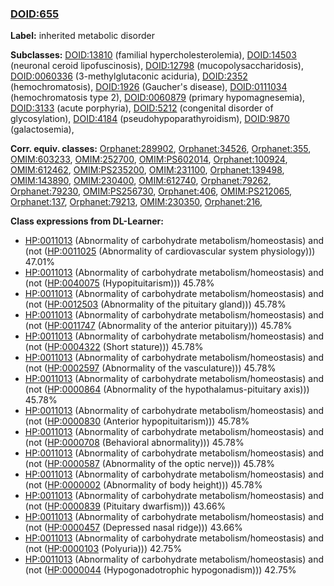 
### [DOID:655](http://purl.obolibrary.org/obo/DOID_655)
**Label:** inherited metabolic disorder

**Subclasses:** [DOID:13810](http://purl.obolibrary.org/obo/DOID_13810) (familial hypercholesterolemia), [DOID:14503](http://purl.obolibrary.org/obo/DOID_14503) (neuronal ceroid lipofuscinosis), [DOID:12798](http://purl.obolibrary.org/obo/DOID_12798) (mucopolysaccharidosis), [DOID:0060336](http://purl.obolibrary.org/obo/DOID_0060336) (3-methylglutaconic aciduria), [DOID:2352](http://purl.obolibrary.org/obo/DOID_2352) (hemochromatosis), [DOID:1926](http://purl.obolibrary.org/obo/DOID_1926) (Gaucher's disease), [DOID:0111034](http://purl.obolibrary.org/obo/DOID_0111034) (hemochromatosis type 2), [DOID:0060879](http://purl.obolibrary.org/obo/DOID_0060879) (primary hypomagnesemia), [DOID:3133](http://purl.obolibrary.org/obo/DOID_3133) (acute porphyria), [DOID:5212](http://purl.obolibrary.org/obo/DOID_5212) (congenital disorder of glycosylation), [DOID:4184](http://purl.obolibrary.org/obo/DOID_4184) (pseudohypoparathyroidism), [DOID:9870](http://purl.obolibrary.org/obo/DOID_9870) (galactosemia), 

**Corr. equiv. classes:** [Orphanet:289902](http://www.orpha.net/ORDO/Orphanet_289902), [Orphanet:34526](http://www.orpha.net/ORDO/Orphanet_34526), [Orphanet:355](http://www.orpha.net/ORDO/Orphanet_355), [OMIM:603233](http://purl.obolibrary.org/obo/OMIM_603233), [OMIM:252700](http://purl.obolibrary.org/obo/OMIM_252700), [OMIM:PS602014](http://purl.obolibrary.org/obo/OMIM_PS602014), [Orphanet:100924](http://www.orpha.net/ORDO/Orphanet_100924), [OMIM:612462](http://purl.obolibrary.org/obo/OMIM_612462), [OMIM:PS235200](http://purl.obolibrary.org/obo/OMIM_PS235200), [OMIM:231100](http://purl.obolibrary.org/obo/OMIM_231100), [Orphanet:139498](http://www.orpha.net/ORDO/Orphanet_139498), [OMIM:143890](http://purl.obolibrary.org/obo/OMIM_143890), [OMIM:230400](http://purl.obolibrary.org/obo/OMIM_230400), [OMIM:612740](http://purl.obolibrary.org/obo/OMIM_612740), [Orphanet:79262](http://www.orpha.net/ORDO/Orphanet_79262), [Orphanet:79230](http://www.orpha.net/ORDO/Orphanet_79230), [OMIM:PS256730](http://purl.obolibrary.org/obo/OMIM_PS256730), [Orphanet:406](http://www.orpha.net/ORDO/Orphanet_406), [OMIM:PS212065](http://purl.obolibrary.org/obo/OMIM_PS212065), [Orphanet:137](http://www.orpha.net/ORDO/Orphanet_137), [Orphanet:79213](http://www.orpha.net/ORDO/Orphanet_79213), [OMIM:230350](http://purl.obolibrary.org/obo/OMIM_230350), [Orphanet:216](http://www.orpha.net/ORDO/Orphanet_216), 

**Class expressions from DL-Learner:**

- [HP:0011013](http://purl.obolibrary.org/obo/HP_0011013) (Abnormality of carbohydrate metabolism/homeostasis) and (not ([HP:0011025](http://purl.obolibrary.org/obo/HP_0011025) (Abnormality of cardiovascular system physiology))) 47.01%
- [HP:0011013](http://purl.obolibrary.org/obo/HP_0011013) (Abnormality of carbohydrate metabolism/homeostasis) and (not ([HP:0040075](http://purl.obolibrary.org/obo/HP_0040075) (Hypopituitarism))) 45.78%
- [HP:0011013](http://purl.obolibrary.org/obo/HP_0011013) (Abnormality of carbohydrate metabolism/homeostasis) and (not ([HP:0012503](http://purl.obolibrary.org/obo/HP_0012503) (Abnormality of the pituitary gland))) 45.78%
- [HP:0011013](http://purl.obolibrary.org/obo/HP_0011013) (Abnormality of carbohydrate metabolism/homeostasis) and (not ([HP:0011747](http://purl.obolibrary.org/obo/HP_0011747) (Abnormality of the anterior pituitary))) 45.78%
- [HP:0011013](http://purl.obolibrary.org/obo/HP_0011013) (Abnormality of carbohydrate metabolism/homeostasis) and (not ([HP:0004322](http://purl.obolibrary.org/obo/HP_0004322) (Short stature))) 45.78%
- [HP:0011013](http://purl.obolibrary.org/obo/HP_0011013) (Abnormality of carbohydrate metabolism/homeostasis) and (not ([HP:0002597](http://purl.obolibrary.org/obo/HP_0002597) (Abnormality of the vasculature))) 45.78%
- [HP:0011013](http://purl.obolibrary.org/obo/HP_0011013) (Abnormality of carbohydrate metabolism/homeostasis) and (not ([HP:0000864](http://purl.obolibrary.org/obo/HP_0000864) (Abnormality of the hypothalamus-pituitary axis))) 45.78%
- [HP:0011013](http://purl.obolibrary.org/obo/HP_0011013) (Abnormality of carbohydrate metabolism/homeostasis) and (not ([HP:0000830](http://purl.obolibrary.org/obo/HP_0000830) (Anterior hypopituitarism))) 45.78%
- [HP:0011013](http://purl.obolibrary.org/obo/HP_0011013) (Abnormality of carbohydrate metabolism/homeostasis) and (not ([HP:0000708](http://purl.obolibrary.org/obo/HP_0000708) (Behavioral abnormality))) 45.78%
- [HP:0011013](http://purl.obolibrary.org/obo/HP_0011013) (Abnormality of carbohydrate metabolism/homeostasis) and (not ([HP:0000587](http://purl.obolibrary.org/obo/HP_0000587) (Abnormality of the optic nerve))) 45.78%
- [HP:0011013](http://purl.obolibrary.org/obo/HP_0011013) (Abnormality of carbohydrate metabolism/homeostasis) and (not ([HP:0000002](http://purl.obolibrary.org/obo/HP_0000002) (Abnormality of body height))) 45.78%
- [HP:0011013](http://purl.obolibrary.org/obo/HP_0011013) (Abnormality of carbohydrate metabolism/homeostasis) and (not ([HP:0000839](http://purl.obolibrary.org/obo/HP_0000839) (Pituitary dwarfism))) 43.66%
- [HP:0011013](http://purl.obolibrary.org/obo/HP_0011013) (Abnormality of carbohydrate metabolism/homeostasis) and (not ([HP:0000457](http://purl.obolibrary.org/obo/HP_0000457) (Depressed nasal ridge))) 43.66%
- [HP:0011013](http://purl.obolibrary.org/obo/HP_0011013) (Abnormality of carbohydrate metabolism/homeostasis) and (not ([HP:0000103](http://purl.obolibrary.org/obo/HP_0000103) (Polyuria))) 42.75%
- [HP:0011013](http://purl.obolibrary.org/obo/HP_0011013) (Abnormality of carbohydrate metabolism/homeostasis) and (not ([HP:0000044](http://purl.obolibrary.org/obo/HP_0000044) (Hypogonadotrophic hypogonadism))) 42.75%


